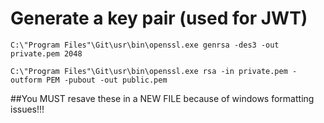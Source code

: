 # Generate a key pair (used for JWT)
```
C:\"Program Files"\Git\usr\bin\openssl.exe genrsa -des3 -out private.pem 2048

C:\"Program Files"\Git\usr\bin\openssl.exe rsa -in private.pem -outform PEM -pubout -out public.pem
```

##You MUST resave these in a NEW FILE because of windows formatting issues!!!




